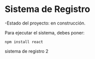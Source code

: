 <h1> Sistema de Registro</h1>

-Estado del proyecto: en construcción.

Para ejecutar el sistema, debes poner:

```npm install react```

sistema de registro 2 

